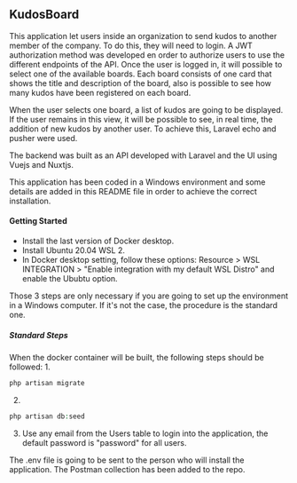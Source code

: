 ## KudosBoard

This application let users inside an organization to send kudos to another member of the company. To do this, they will need to login. A JWT authorization method was developed en order to authorize users to use the different endpoints of the API. Once the user is logged in, it will possible to select one of the available boards. Each board consists of one card that shows the title and description of the board, also is possible to see how many kudos have been registered on each board.

When the user selects one board, a list of kudos are going to be displayed. If the user remains in this view, it will be possible to see, in real time, the addition of new kudos by another user. To achieve this, Laravel echo and pusher were used.

The backend was built as an API developed with Laravel and the UI using Vuejs and Nuxtjs.

This application has been coded in a Windows environment and some details are added in this README file in order to achieve the correct installation.

#### Getting Started
- Install the last version of Docker desktop.
- Install Ubuntu 20.04 WSL 2.
- In Docker desktop setting, follow these options: Resource > WSL INTEGRATION > "Enable integration with my default WSL Distro" and enable the Ububtu option.

Those 3 steps are only necessary if you are going to set up the environment in a Windows computer. If it's not the case, the procedure is the standard one.

##### Standard Steps
When the docker container will be built, the following steps should be followed:
1. 
```php
php artisan migrate
```
2. 
```php
php artisan db:seed
```
3. Use any email from the Users table to login into the application, the default password is "password" for all users.

The .env file is going to be sent to the person who will install the application. 
The Postman collection has been added to the repo.

